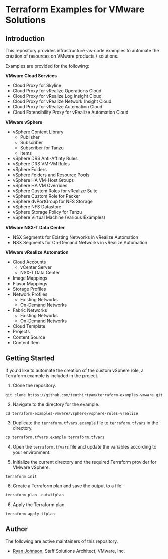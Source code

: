 # Terraform Examples for VMware Solutions

## Introduction

This repository provides infrastructure-as-code examples to automate the creation of resources on VMware products / solutions.

Examples are provided for the following:

**VMware Cloud Services**
- Cloud Proxy for Skyline
- Cloud Proxy for vRealize Operations Cloud
- Cloud Proxy for vRealize Log Insight Cloud
- Cloud Proxy for vRealize Network Insight Cloud
- Cloud Proxy for vRealize Automation Cloud
- Cloud Extensibility Proxy for vRealize Automation Cloud

**VMware vSphere**
- vSphere Content Library
  - Publisher
  - Subscriber
  - Subscriber for Tanzu
  - Items
- vSphere DRS Anti-Affinty Rules
- vSphere DRS VM-VM Rules
- vSphere Folders
- vSphere Folders and Resource Pools
- vSphere HA VM-Host Groups
- vSphere HA VM Overrides
- vSphere Custom Roles for vRealize Suite
- vSphere Custom Role for Packer
- vSphere dvPortGroup for NFS Storage
- vSphere NFS Datastore
- vSphere Storage Policy for Tanzu
- vSphere Virtual Machine (Various Examples)

**VMware NSX-T Data Center**
- NSX Segments for Existing Networks in vRealize Automation
- NSX Segments for On-Demand Networks in vRealize Automation

**VMware vRealize Automation**
- Cloud Accounts
  - vCenter Server
  - NSX-T Data Center
- Image Mappings
- Flavor Mappings
- Storage Profiles
- Network Profiles
  - Existing Networks
  - On-Demand Networks
- Fabric Networks
  - Existing Networks
  - On-Demand Networks
- Cloud Template
- Projects
- Content Source
- Content Item

## Getting Started

If you'd like to automate the creation of the custom vSphere role, a Terraform example is included in the project.

1. Clone the repository.

```
git clone https://github.com/tenthirtyam/terraform-examples-vmware.git
```

2. Navigate to the directory for the example.

```
cd terraform-examples-vmware/vsphere/vsphere-roles-vrealize
```

3. Duplicate the `terraform.tfvars.example` file to `terraform.tfvars` in the directory.

```
cp terraform.tfvars.example terraform.tfvars
```

4. Open the `terraform.tfvars` file and update the variables according to your environment.

5. Initialize the current directory and the required Terraform provider for VMware vSphere.

```
terraform init
```

6. Create a Terraform plan and save the output to a file.

```
terraform plan -out=tfplan
```

6. Apply the Terraform plan.

```
terraform apply tfplan
```

## Author

The following are active maintainers of this repository.

* [Ryan Johnson](https://github.com/tenthirtyam), Staff Solutions Architect, VMware, Inc.